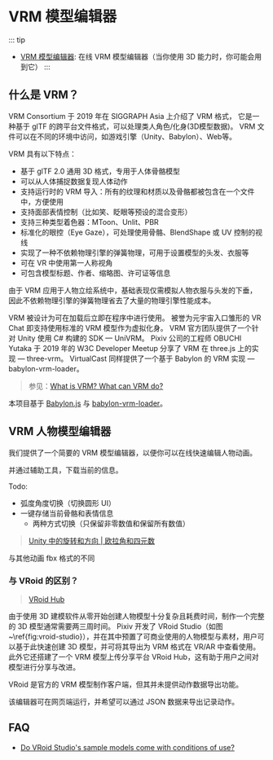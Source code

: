 # VRM 模型编辑器

::: tip

- [VRM 模型编辑器](https://vrm.advjs.org): 在线 VRM 模型编辑器（当你使用 3D 能力时，你可能会用到它）
  :::

## 什么是 VRM？

VRM Consortium 于 2019 年在 SIGGRAPH Asia 上介绍了 VRM 格式，
它是一种基于 glTF 的跨平台文件格式，可以处理类人角色/化身(3D模型数据)。
VRM 文件可以在不同的环境中访问，如游戏引擎（Unity、Babylon）、Web等。

VRM 具有以下特点：

- 基于 glTF 2.0 通用 3D 格式，专用于人体骨骼模型
- 可以从人体捕捉数据复现人体动作
- 支持运行时的 VRM 导入：所有的纹理和材质以及骨骼都被包含在一个文件中，方便使用
- 支持面部表情控制（比如笑、眨眼等预设的混合变形）
- 支持三种类型着色器：MToon、Unlit、PBR
- 标准化的眼控（Eye Gaze），可处理使用骨骼、BlendShape 或 UV 控制的视线
- 实现了一种不依赖物理引擎的弹簧物理，可用于设置模型的头发、衣服等
- 可在 VR 中使用第一人称视角
- 可包含模型标题、作者、缩略图、许可证等信息

由于 VRM 应用于人物立绘系统中，基础表现仅需模拟人物衣服与头发的下垂，
因此不依赖物理引擎的弹簧物理省去了大量的物理引擎性能成本。

VRM 被设计为可在加载后立即在程序中进行使用。
被誉为元宇宙入口雏形的 VR Chat 即支持使用标准的 VRM 模型作为虚拟化身。
VRM 官方团队提供了一个针对 Unity 使用 C\# 构建的 SDK — UniVRM。
Pixiv 公司的工程师 OBUCHI Yutaka 于 2019 年的 W3C Developer Meetup 分享了 VRM 在 three.js 上的实现 — three-vrm。
VirtualCast 同样提供了一个基于 Babylon 的 VRM 实现 — babylon-vrm-loader。

> 参见：[What is VRM? What can VRM do?](https://vrm.dev/en/vrm/vrm_about)

本项目基于 [Babylon.js](https://github.com/BabylonJS/Babylon.js) 与 [babylon-vrm-loader](https://github.com/virtual-cast/babylon-vrm-loader)。

## VRM 人物模型编辑器

我们提供了一个简要的 VRM 模型编辑器，以便你可以在线快速编辑人物动画。

并通过辅助工具，下载当前的信息。

Todo:

- 弧度角度切换（切换圆形 UI）
- 一键存储当前骨骼和表情信息
  - 两种方式切换（只保留非零数值和保留所有数值）

> [Unity 中的旋转和方向 | 欧拉角和四元数](https://docs.unity3d.com/cn/2019.4/Manual/QuaternionAndEulerRotationsInUnity.html)

与其他动画 fbx 格式的不同

### 与 VRoid 的区别？

> [VRoid Hub](https://hub.vroid.com/)

由于使用 3D 建模软件从零开始创建人物模型十分复杂且耗费时间，制作一个完整的 3D 模型通常需要两三周时间。
Pixiv 开发了 VRoid Studio（如图~\ref{fig:vroid-studio}），并在其中预置了可商业使用的人物模型与素材，用户可以基于此快速创建 3D 模型，并可将其导出为 VRM 格式在 VR/AR 中查看使用。
此外它还搭建了一个 VRM 模型上传分享平台 VRoid Hub，这有助于用户之间对模型进行分享与改进。

VRoid 是官方的 VRM 模型制作客户端，但其并未提供动作数据导出功能。

该编辑器可在网页端运行，并希望可以通过 JSON 数据来导出记录动作。

<!-- https://pixiv.github.io/three-vrm/docs/interfaces/vrmpose.html -->

## FAQ

- [Do VRoid Studio's sample models come with conditions of use?](https://vroid.pixiv.help/hc/en-us/articles/4402614652569-Do-VRoid-Studio-s-sample-models-come-with-conditions-of-use-)

